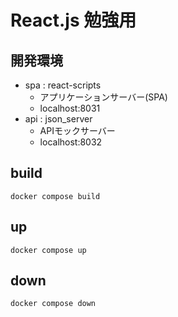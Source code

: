 # React.js 勉強用

## 開発環境
- spa : react-scripts
  - アプリケーションサーバー(SPA)
  - localhost:8031
- api : json_server
  - APIモックサーバー
  - localhost:8032

## build
```shell
docker compose build
```

## up
```shell
docker compose up
```

## down
```
docker compose down
```
